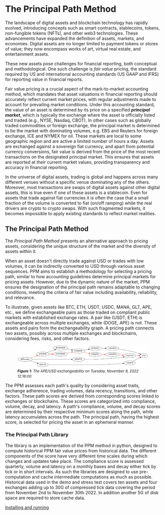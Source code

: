 # The Principal Path Method

The landscape of digital assets and blockchain technology has rapidly evolved, introducing concepts such as smart contracts, stablecoins, tokens, non-fungible tokens (NFTs), and other web3 technologies. These advancements have expanded the definition of assets, markets, and economies. Digital assets are no longer limited to payment tokens or stores of value; they now encompass works of art, virtual real estate, and entertainment assets.

These new assets pose challenges for financial reporting, both conceptual and methodological. One such challenge is _fair value_ pricing, the standard required by US and international accounting standards (US GAAP and IFRS) for reporting value in financial reports.

Fair value pricing is a crucial aspect of the mark-to-market accounting method, which mandates that asset valuations in financial reporting should accurately reflect current market prices, with regular adjustments made to account for prevailing market conditions. Under this accounting standard, the value of an asset is determined by its price on a specified **_principal market_**, which is typically the exchange where the asset is officially listed and traded (e.g., NYSE, Nasdaq, CBOT). In other cases such as globally traded commodities or foreign exchange, the principal market is determined to be the market with dominating volumes, e.g. EBS and Reuters for foreign exchange, ICE and NYMEX for oil. These markets are local to some geographic region and are active a limited number of hours a day. Assets are exchanged against a sovereign fiat currency, and apart from potential currency conversions, fair value is derived from the price of the most recent transactions on the designated principal market. This ensures that assets are reported at their current market values, providing transparency and accuracy in financial reporting.

In the universe of digital assets, trading is global and happens across many different venues without a specific venue dominating any of the others. Moreover, most transactions are swaps of digital assets against other digital assets, this is true even if one of these assets is a stablecoin. Even for assets that trade against fiat currencies it is often the case that a small fraction of the volume is converted to fiat (on/off ramping) while the real drivers are crypto to crypto swaps. With such fragmented markets, it becomes impossible to apply existing standards to reflect market realities.

## The Principal Path Method

The _Principal Path Method_ presents an alternative approach to pricing assets, considering the unique structure of the market and the diversity of assets within it.

When an asset doesn't directly trade against USD or trades with low volumes, it can be indirectly converted to USD through various asset sequences. PPM aims to establish a methodology for selecting a pricing path, similar to how accounting guidelines determine principal markets for pricing assets. However, due to the dynamic nature of the market, PPM ensures the designation of the principal path remains adaptable to changing conditions, meeting the criteria of fair value including availability, reliability, and relevance.

To illustrate, given assets like BTC, ETH, USDT, USDC, MANA, GLT, APE, etc., we define exchangeable pairs as those traded on compliant public markets with established exchange rates. A pair like (USDT, ETH) is exchangeable across multiple exchanges, while (DOGE, APE) is not. These assets and pairs form the exchangeability graph. A pricing path connects two assets, possibly across multiple exchanges and blockchains, considering fees, risks, and other factors. 
<figure>
  <img src="figures/APE_1667909760.png" alt="APE_1667909760">
  <figcaption>
    <small><em><strong>Figure 1</strong>: The APE/USD exchangeability on Tuesday, November 8, 2022 12:16:00</em></small>
  </figcaption>
</figure>

 <bf><bf>

The PPM assesses each path's quality by considering asset traits, exchange adherence, trading volumes, data recency, transitions, and other factors. These path scores are derived from corresponding scores linked to exchanges or blockchains. These scores are categorized into compliance, volume, decay, and latency. A path's compliance, volume, and decay scores are determined by their respective minimum scores along the path, while latency accumulates across the path. The principal path, having the highest score, is selected for pricing the asset in an ephemeral manner.

<!-- [APE_1667909760](figures/APE_1667909760.png) -->

### The Principal Path Library
The library is an implementation of the PPM method in python, designed to compute historical PPM fair value prices from historical data. The different components of the score have very different time scales during which changes and updates take place. The compliance score is assessed quarterly, volume and latency on a monthly bases and decay either tick by tick or in short intervals. As such the libraries are designed to use pre-computation and cache intermediate computations as much as possible. Historical data used in the demo and stress test covers ten assets and four exchanges adding up to 30G of compressed tick data covering the period from November 2nd to November 30th 2022. In addition another 5G of disk space are required to store cache data.

[Installing and running][PPM]

[PPM]: https://github.com/Ramzgate/sense/tree/main/src/PrincipalPathMethod
